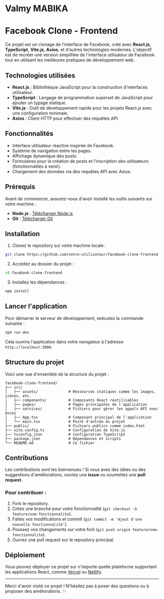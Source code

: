 #  Valmy MABIKA 

# Facebook Clone - Frontend

Ce projet est un clonage de l'interface de Facebook, créé avec **React.js**, **TypeScript**, **Vite.js**, **Axios**, et d'autres technologies modernes. L'objectif est de recréer une version simplifiée de l'interface utilisateur de Facebook tout en utilisant les meilleures pratiques de développement web.

## Technologies utilisées

- **React.js** : Bibliothèque JavaScript pour la construction d'interfaces utilisateur.
- **TypeScript** : Langage de programmation superset de JavaScript pour ajouter un typage statique.
- **Vite.js** : Outil de développement rapide pour les projets React.js avec une configuration minimale.
- **Axios** : Client HTTP pour effectuer des requêtes API.

## Fonctionnalités

- Interface utilisateur réactive inspirée de Facebook.
- Système de navigation entre les pages.
- Affichage dynamique des posts.
- Formulaires pour la création de posts et l'inscription des utilisateurs (fonctionnalités à venir).
- Chargement des données via des requêtes API avec Axios.
  
## Prérequis

Avant de commencer, assurez-vous d'avoir installé les outils suivants sur votre machine :
- **Node.js** : [Télécharger Node.js](https://nodejs.org/)
- **Git** : [Télécharger Git](https://git-scm.com/)

## Installation

1. Clonez le repository sur votre machine locale :

```bash
git clone https://github.com/votre-utilisateur/facebook-clone-frontend.git
```

2. Accédez au dossier du projet :

```bash
cd facebook-clone-frontend
```

3. Installez les dépendances :

```bash
npm install
```

## Lancer l'application

Pour démarrer le serveur de développement, exécutez la commande suivante :

```bash
npm run dev
```

Cela ouvrira l'application dans votre navigateur à l'adresse `http://localhost:3000`.

## Structure du projet

Voici une vue d'ensemble de la structure du projet :

```
facebook-clone-frontend/
├── src/
│   ├── assets/              # Ressources statiques comme les images, icônes, etc.
│   ├── components/          # Composants React réutilisables
│   ├── pages/               # Pages principales de l'application
│   ├── services/            # Fichiers pour gérer les appels API avec Axios
│   ├── App.tsx              # Composant principal de l'application
│   └── main.tsx             # Point d'entrée du projet
├── public/                  # Fichiers publics comme index.html
├── vite.config.ts           # Configuration de Vite.js
├── tsconfig.json            # Configuration TypeScript
├── package.json             # Dépendances et scripts
└── README.md                # Ce fichier
```

## Contributions

Les contributions sont les bienvenues ! Si vous avez des idées ou des suggestions d'améliorations, ouvrez une **issue** ou soumettez une **pull request**.

### Pour contribuer :

1. Fork le repository.
2. Créez une branche pour votre fonctionnalité (`git checkout -b feature/nom-fonctionnalite`).
3. Faites vos modifications et commit (`git commit -m 'Ajout d'une nouvelle fonctionnalité'`).
4. Poussez vos changements sur votre fork (`git push origin feature/nom-fonctionnalite`).
5. Ouvrez une pull request sur le repository principal.

## Déploiement

Vous pouvez déployer ce projet sur n'importe quelle plateforme supportant les applications React, comme [Vercel](https://vercel.com/) ou [Netlify](https://www.netlify.com/).

---

Merci d'avoir visité ce projet ! N'hésitez pas à poser des questions ou à proposer des améliorations. ✨

